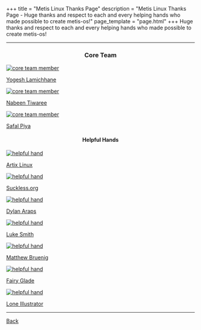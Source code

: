 +++
title = "Metis Linux Thanks Page"
description = "Metis Linux Thanks Page - Huge thanks and respect to each and every helping hands who made possible to create metis-os!"
page_template = "page.html"
+++
Huge thanks and respect to each and every helping hands who made possible to create metis-os!
<!-- more -->

<hr>
<center><h3>Core Team</h3></center>
<div class="thanks">
<div class="eachone" id="down">
<a href="https://codeberg.org/whoisYoges" target="_blank" rel="noopener noreferrer">
<img src="/assets/images/pages/thanks/core/yogesh.jpg" alt="core team member">
<p>Yogesh Lamichhane</p>
</a>
</div>
<div class="eachone" id="up">
<a href="https://github.com/pwnwriter" target="_blank" rel="noopener noreferrer">
<img src="/assets/images/pages/thanks/core/nabeen.jpg" alt="core team member">
<p>Nabeen Tiwaree</p>
</a>
</div>
<div class="eachone" id="down">
<a href="https://github.com/mrsafalpiya" target="_blank" rel="noopener noreferrer">
<img src="/assets/images/pages/thanks/core/safal.jpg" alt="core team member">
<p>Safal Piya</p>
</a>
</div>
</div>
<center><h4>Helpful Hands</h4></center>
<div class="thanks">
<div class="eachone">
<a href="https://artixlinux.org" target="_blank" rel="noopener noreferrer">
<img src="/assets/images/pages/thanks/cool/artix.png" alt="helpful hand">
<p>Artix Linux</p>
</a>
</div>
<div class="eachone">
<a href="https://suckless.org" target="_blank" rel="noopener noreferrer">
<img src="/assets/images/pages/thanks/cool/sucklessdotorg.png" alt="helpful hand">
<p>Suckless.org</p>
</a>
</div>
<div class="eachone">
<a href="https://github.com/dylanaraps" target="_blank" rel="noopener noreferrer">
<img src="/assets/images/pages/thanks/cool/dylan.png" alt="helpful hand">
<p>Dylan Araps</p>
</a>
</div>
<div class="eachone">
<a href="https://github.com/lukesmithxyz" target="_blank" rel="noopener noreferrer">
<img src="/assets/images/pages/thanks/cool/lukesmith.webp" alt="helpful hand">
<p>Luke Smith</p>
</a>
</div>
<div class="eachone">
<a href="https://github.com/bruenig" target="_blank" rel="noopener noreferrer">
<img src="/assets/images/pages/thanks/cool/bruenig.png" alt="helpful hand">
<p>Matthew Bruenig</p>
</a>
</div>
<div class="eachone">
<a href="https://github.com/fairyglade/ly" target="_blank" rel="noopener noreferrer">
<img src="/assets/images/pages/thanks/cool/fairyglade.png" alt="helpful hand">
<p>Fairy Glade</p>
</a>
</div>
<div class="eachone">
<a href="https://instagram.com/loneillustrator" target="_blank" rel="noopener noreferrer">
<img src="/assets/images/pages/thanks/cool/nirdesh.gif" alt="helpful hand">
<p>Lone Illustrator</p>
</a>
</div>
</div>
<hr>
<div class="home">
<a href="/" title="Metis Home">Back</a>
</div>